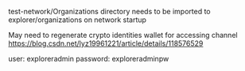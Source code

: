 test-network/Organizations directory needs to be imported to explorer/organizations on network startup

May need to regenerate crypto identities wallet for accessing channel
https://blog.csdn.net/lyz19961221/article/details/118576529

user: exploreradmin
password: exploreradminpw
